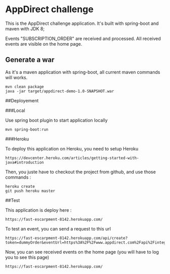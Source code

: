 # AppDirect challenge

This is the AppDirect challenge application.
It's built with spring-boot and maven with JDK 8;

Events "SUBSCRIPTION_ORDER" are received and processed. All received events are visible on the home page.

## Generate a war

As it's a maven application with spring-boot, all current maven commands will works.
    
    mvn clean package
    java -jar target/appdirect-demo-1.0-SNAPSHOT.war

##Deployement

###Local

Use spring boot plugin to start application locally

    mvn spring-boot:run

###Heroku

To deploy this application on Heroku, you need to setup Heroku

    https://devcenter.heroku.com/articles/getting-started-with-java#introduction

Then, you juste have to checkout the project from github, and use those commands :

    heroku create
    git push heroku master

##Test

This application is deploy here :

    https://fast-escarpment-8142.herokuapp.com/

To test an event, you can send a request to this url

    https://fast-escarpment-8142.herokuapp.com/api/create?token=dummyOrder&eventUrl=https%3A%2F%2Fwww.appdirect.com%2Fapi%2Fintegration%2Fv1%2Fevents%2FdummyOrder

Now, you can see received events on the home page (you will have to log you to see this page)

    https://fast-escarpment-8142.herokuapp.com/
